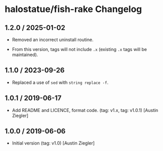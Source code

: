 # halostatue/fish-rake Changelog

## 1.2.0 / 2025-01-02

- Removed an incorrect uninstall routine.

- From this version, tags will not include `.x` (existing `.x` tags will be
  maintained).

## 1.1.0 / 2023-09-26

- Replaced a use of `sed` with `string replace -f`.

## 1.0.1 / 2019-06-17

- Add README and LICENCE, format code. (tag: v1.x, tag: v1.0.1) [Austin Ziegler]

## 1.0.0 / 2019-06-06

- Initial version (tag: v1.0) [Austin Ziegler]
